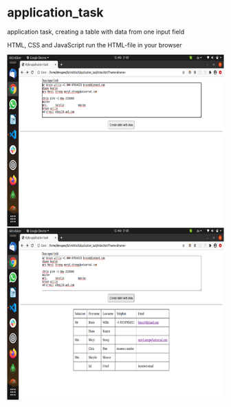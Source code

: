 # application_task
application task, creating a table with data from one input field

HTML, CSS and JavaScript
run the HTML-file in your browser

 <img src="screenshots/application_task_screenshot1.png" height="400" alt="Screenshot1"/>
 <img src="screenshots/application_task_screenshot2.png" height="400" alt="Screenshot2"/>

